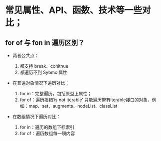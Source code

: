 # 常见属性、API、函数、技术等一些对比；


## for of 与 fon in 遍历区别？
* 两者公共点：
    1. 都支持 break、conitnue
    1. 都遍历不到 Sybmol属性
    
* 在普遍对象情况下遍历对比：
    1. for in：完整遍历，包括原型上属性；
    2. for of：遍历报错‘is not iterable’ 只能遍历带有iterable接口的对象，例如：map、set、augments、nodeList、classList

* 在数组情况下遍历对比：
    1. for in：遍历的数组下标索引
    2. for of：遍历数组每一项内容